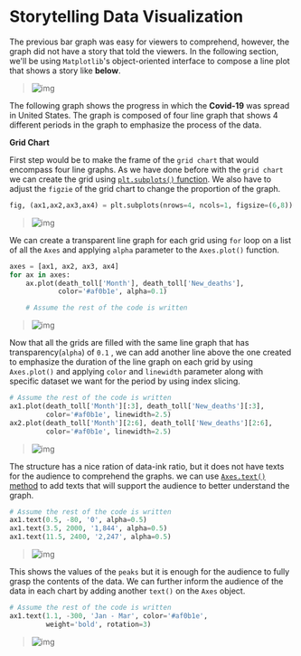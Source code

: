 # Storytelling Data Visualization

The previous bar graph was easy for viewers to comprehend, however, the graph did not have a story that told the viewers. In the following section, we'll be using `Matplotlib`'s object-oriented interface to compose a line plot that shows a story like **below**.

>  ![img](https://s3.amazonaws.com/dq-content/526/screen1_1.png)

The following graph shows the progress in which the **Covid-19** was spread in United States. The graph is composed of four line graph that shows 4 different periods in the graph to emphasize the process of the data.

**Grid Chart**

First step would be to make the frame of the `grid chart` that would encompass four line graphs. As we have done before with the `grid chart` we can create the grid using [`plt.subplots()` function](https://matplotlib.org/api/_as_gen/matplotlib.pyplot.subplots.html). We also have to adjust the `figzie` of the grid chart to change the proportion of the graph.

```python
fig, (ax1,ax2,ax3,ax4) = plt.subplots(nrows=4, ncols=1, figsize=(6,8))
```

>  ![img](https://s3.amazonaws.com/dq-content/526/screen2_1.png)

We can create a transparent line graph for each grid using `for` loop on a list of all the `Axes` and applying `alpha` parameter to the `Axes.plot()` function.

```python
axes = [ax1, ax2, ax3, ax4]
for ax in axes:
    ax.plot(death_toll['Month'], death_toll['New_deaths'],
            color='#af0b1e', alpha=0.1)

    # Assume the rest of the code is written
```

>  ![img](https://s3.amazonaws.com/dq-content/526/screen4_1.png)

Now that all the grids are filled with the same line graph that has transparency(`alpha`) of `0.1` , we can add another line above the one created to emphasize the duration of the line graph on each grid by using `Axes.plot()` and applying `color` and `linewidth` parameter along with specific dataset we want for the period by using index slicing.

```python
# Assume the rest of the code is written 
ax1.plot(death_toll['Month'][:3], death_toll['New_deaths'][:3],
         color='#af0b1e', linewidth=2.5)
ax2.plot(death_toll['Month'][2:6], death_toll['New_deaths'][2:6],
         color='#af0b1e', linewidth=2.5)
```

>  ![img](https://s3.amazonaws.com/dq-content/526/screen4_3.png)

The structure has a nice ration of data-ink ratio, but it does not have texts for the audience to comprehend the graphs. we can use [`Axes.text()` method](https://matplotlib.org/api/_as_gen/matplotlib.axes.Axes.text.html) to add texts that will support the audience to better understand the graph.

```python
# Assume the rest of the code is written
ax1.text(0.5, -80, '0', alpha=0.5)
ax1.text(3.5, 2000, '1,844', alpha=0.5)
ax1.text(11.5, 2400, '2,247', alpha=0.5)
```

>  ![img](https://s3.amazonaws.com/dq-content/526/screen5_2.png)

This shows the values of the `peaks` but it is enough for the audience to fully grasp the contents of the data. We can further inform the audience of the data in each chart by adding another `text()` on the `Axes` object.

```python
# Assume the rest of the code is written
ax1.text(1.1, -300, 'Jan - Mar', color='#af0b1e',
         weight='bold', rotation=3)
```

>  ![img](https://s3.amazonaws.com/dq-content/526/screen5_3.png)

